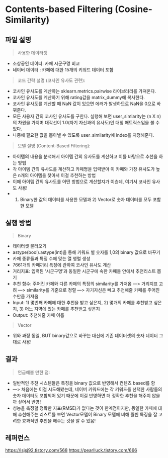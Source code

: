 # Contents-based Filtering (Cosine-Similarity)

## 파일 설명

> 사용한 데이터셋
- 소상공인 데이터: 카페 시군구명 비교
- 네이버 데이터 : 카페에 대한 15개의 키워드 데이터 포함

> 코드 간략 설명 (코사인 유사도 관련): 
- 코사인 유사도를 계산하는 sklearn.metrics.pairwise 라이브러리를 가져온다.
- 코사인 유사도를 계산하기 위해 rating값을 matrix_dummy에 복사한다.
- 코사인 유사도를 계산할 때 NaN 값이 있으면 에러가 발생하므로 NaN을 0으로 바꿔준다.
- 모든 사용자 간의 코사인 유사도를 구한다. 실행해 보면 user_simlarity는 (n X n)의 차원을 가지며 대각선이 1.0(자기 자신과의 유사도)인 대칭 매트릭스임을 볼 수 있다.
- 나중에 필요한 값을 뽑아낼 수 있도록 user_similarity에 index를 지정해준다.  

> 모델 설명 (Content-Based Filtering):
- 아이템의 내용을 분석해서 아이템 간의 유사도를 계산하고 이를 바탕으로 추천을 하는 방법
- 각 아이템 간의 유사도를 계산하고 카페명을 입력받아 이 카페와 가장 유사도가 높은 n개의 아이템을 찾아서 이걸 추천하는 방법
- 이때 아이템 간의 유사도를 어떤 방법으로 계산할지가 이슌데, 여기서 코사인 유사도 사용!
- 1) Binary한 값의 데이터를 사용한 모델과 2) Vector로 숫자 데이터를 모두 포함한 모델

## 실행 방법

> Binary
- 데이터셋 불러오기
- astype(bool).astype(int)을 통해 키워드 별 숫자를 1,0의 binary 값으로 바꾸기
- 카페 종류들과 특징 수에 맞는 열 행렬 생성
- 7661개의 카페끼리 특징에 관하여 코사인 유사도 계산
- 거리지표: 입력된 ‘시군구명’과 동일한 시군구에 속한 카페들 안에서 추천리스트 뽑기
- 추천 함수: 주어진 카페와 다른 카페의 특징의 similarity를 가져옴 —> 거리지표 고려 —> similarity를 기준으로 정렬 —> 자기자신은 빼고 추천해줄 카페를 주어진 수만큼 가져옴
- Input: 1) 몇번째 카페에 대한 추천을 받고 싶은지, 2) 몇개의 카페를 추천받고 싶은지, 3) 어느 지역에 있는 카페를 추천받고 싶은지
- Output: 추천해줄 카페 이름


> Vector
- 위와 과정 동일, BUT binary값으로 바꾸는 대신에 기존 데이터셋의 숫자 데이터 그대로 사용!

## 결과


> 언급해볼 만한 점: 
- 일반적인 추천 시스템들은 특징을 binary 값으로 반영해서 컨텐츠 based를 함
- —> 처음에는 이걸 시도해봤는데, 네이버 키워드에는 각 키워드를 선택한 사람들의 숫자 데이터도 포함되어 있기 때문에 이걸 반영하면 더 정확한 추천을 해주지 않을까 싶어서 반영!
- 성능을 측정할 정확한 지표(RMSE)가 없다는 것이 한계점이지만, 동일한 카페에 대해 추천해주는 리스트를 보면 Vector모델이 Binary 모델에 비해 훨씬 특징을 잘 고려한 효과적인 추천을 해주는 것을 알 수 있음!

## 레퍼런스
https://lsjsj92.tistory.com/568
https://pearlluck.tistory.com/666



